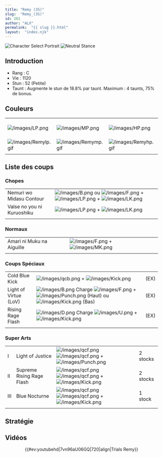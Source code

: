 ```yaml
---
title: "Remy (3S)"
slug:  "Remy_(3S)"
id: 281
author: "ALX"
permalink:  "{{ slug }}.html"
layout:  "index.njk"
---
```


![Character Select
Portrait](/images/Remy3sport.gif "Character Select Portrait") ![Neutral
Stance](/images/Remy3s-stance-short.gif "Neutral Stance")

## Introduction

- Rang : C
- Vie : 1120
- Stun : 52 (Petite)
- Taunt : Augmente le stun de 18.8% par taunt. Maximum : 4 taunts, 75%
  de bonus.

## Couleurs

|                                              |                                              |                                              |                                              |                                              |                                              |                                                                                                              |
|----------------------------------------------|----------------------------------------------|----------------------------------------------|----------------------------------------------|----------------------------------------------|----------------------------------------------|--------------------------------------------------------------------------------------------------------------|
| ![](/images/LP.png "/images/LP.png")         | ![](/images/MP.png "/images/MP.png")         | ![](/images/HP.png "/images/HP.png")         | ![](/images/LK.png "/images/LK.png")         | ![](/images/MK.png "/images/MK.png")         | ![](/images/HK.png "/images/HK.png")         | ![](/images/LP.png "/images/LP.png")![](/images/MK.png "/images/MK.png")![](/images/HP.png "/images/HP.png") |
| ![](/images/Remylp.gif "/images/Remylp.gif") | ![](/images/Remymp.gif "/images/Remymp.gif") | ![](/images/Remyhp.gif "/images/Remyhp.gif") | ![](/images/Remylk.gif "/images/Remylk.gif") | ![](/images/Remymk.gif "/images/Remymk.gif") | ![](/images/Remyhk.gif "/images/Remyhk.gif") | ![](/images/Remylpmkhp.gif "/images/Remylpmkhp.gif")                                                         |
|                                              |                                              |                                              |                                              |                                              |                                              |                                                                                                              |

## Liste des coups

### Chopes

|                            |                                                                                                                                                        |
|----------------------------|--------------------------------------------------------------------------------------------------------------------------------------------------------|
| Nemuri wo Midasu Contour   | ![](/images/B.png "/images/B.png") ou ![](/images/F.png "/images/F.png") + ![](/images/LP.png "/images/LP.png") + ![](/images/LK.png "/images/LK.png") |
| Valse no you ni Kuruoshiku | ![](/images/LP.png "/images/LP.png") + ![](/images/LK.png "/images/LK.png")                                                                            |
|                            |                                                                                                                                                        |

### Normaux

|                           |                                                                           |
|---------------------------|---------------------------------------------------------------------------|
| Amari ni Muku na Aiguille | ![](/images/F.png "/images/F.png") + ![](/images/MK.png "/images/MK.png") |
|                           |                                                                           |

### Coups Spéciaux

|                       |                                                                                                                                                                                    |      |
|-----------------------|------------------------------------------------------------------------------------------------------------------------------------------------------------------------------------|------|
| Cold Blue Kick        | ![](/images/qcb.png "/images/qcb.png") + ![](/images/Kick.png "/images/Kick.png")                                                                                                  | (EX) |
| Light of Virtue (LoV) | ![](/images/B.png "/images/B.png") Charge ![](/images/F.png "/images/F.png") + ![](/images/Punch.png "/images/Punch.png") (Haut) ou ![](/images/Kick.png "/images/Kick.png") (Bas) | (EX) |
| Rising Rage Flash     | ![](/images/D.png "/images/D.png") Charge ![](/images/U.png "/images/U.png") + ![](/images/Kick.png "/images/Kick.png")                                                            | (EX) |
|                       |                                                                                                                                                                                    |      |

### Super Arts

|     |                           |                                                                                                                            |          |
|-----|---------------------------|----------------------------------------------------------------------------------------------------------------------------|----------|
| I   | Light of Justice          | ![](/images/qcf.png "/images/qcf.png") ![](/images/qcf.png "/images/qcf.png") + ![](/images/Punch.png "/images/Punch.png") | 2 stocks |
| II  | Supreme Rising Rage Flash | ![](/images/qcf.png "/images/qcf.png") ![](/images/qcf.png "/images/qcf.png") + ![](/images/Kick.png "/images/Kick.png")   | 2 stocks |
| III | Blue Nocturne             | ![](/images/qcf.png "/images/qcf.png") ![](/images/qcf.png "/images/qcf.png") + ![](/images/Kick.png "/images/Kick.png")   | 1 stock  |
|     |                           |                                                                                                                            |          |

## Stratégie

## Vidéos

<center>

{{#ev:youtubehd\|7vn96aU06GQ\|720\|align\|Trials Remy}}

</center>
